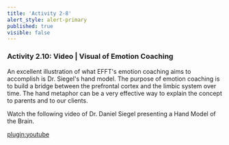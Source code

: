 ```yaml
---
title: 'Activity 2-8'
alert_style: alert-primary
published: true
visible: false
---
```


### Activity 2.10: Video | Visual of Emotion Coaching

An excellent illustration of what EFFT's emotion coaching aims to accomplish is Dr. Siegel's hand model. The purpose of emotion coaching is to build a bridge between the prefrontal cortex and the limbic system over time. The hand metaphor can be a very effective way to explain the concept to parents and to our clients.

Watch the following video of Dr. Daniel Siegel presenting a Hand Model of the Brain.

[plugin:youtube](https://www.youtube.com/watch?v=gm9CIJ74Oxw)
